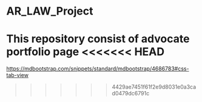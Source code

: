 # AR_LAW_Project
This repository consist of advocate portfolio page
<<<<<<< HEAD
=======


https://mdbootstrap.com/snippets/standard/mdbootstrap/4686783#css-tab-view
>>>>>>> 4429ae7451f61f2e9d8031e0a3cad0479dc6791c
